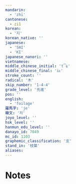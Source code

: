 ```yaml
---
mandarin:
  - 'zhī'
cantonese:
  - zi1
korean:
  - '지'
korean_native: ''
japanese:
  - 'SHI'
  - 'KI'
japanese_nanori: ''
vietnamese:
middle_chinese_initial: 't͡ɕ'
middle_chinese_final: 'iᴇ'
stroke_count: ''
radical: '木'
skip_number: '1-4-4'
grade_level: '先進'
pos: ''
english:
  - 'foilage'
羅馬字: 'je'
韓文: '저'
joyo_level: ''
hsk_level: ''
hanmun_edu_level: ''
danayo_id: 7049
mc_id: 1103
graphemic_classification: '支'
stand_in: '枝葉'
aliases:
---
```


# Notes
